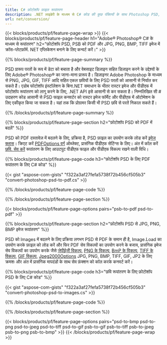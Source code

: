 ```yaml
---
title: C# फ़ोटोशॉप फ़ाइल रूपांतरण
description: .NET लाइब्रेरी के माध्यम से C# कोड की कुछ पंक्तियों के साथ Photoshop PSD, PSB को PDF और BMP, JPG, PNG, TIFF सहित छवियों में बदलें।
url: net/conversion/
---
```


{{< blocks/products/pf/feature-page-wrap >}}
{{< blocks/products/pf/feature-page-header h1="Adobe® Photoshop® C# के माध्यम से रूपांतरण" h2="फ़ोटोशॉप PSD, PSB को PDF और JPG, PNG, BMP, TIFF इमेज में क्रॉस-प्लेटफ़ॉर्म. NET एप्लिकेशन बनाने के लिए कन्वर्ट करें।" >}}

{{% blocks/products/pf/feature-page-summary %}}

PSD प्रारूप परतों के रूप में डेटा को बचाता है और वेबसाइट डिज़ाइन सहित डिज़ाइन करने के उद्देश्यों के लिए Adobe® Photoshop® का जाना-माना प्रारूप है। डिज़ाइनर Adobe Photoshop के माध्यम से PNG, JPG, GIF, TIFF आदि सहित एकल छवियों के लिए PSD परतों को आसानी से निर्यात कर सकते हैं। एडोब फोटोशॉप इंस्टॉलेशन के बिना.NET समाधान के भीतर रास्टर इमेज और पीडीएफ में फोटोशॉप रूपांतरण को लागू करने के लिए, .NET API इसे आसानी से कर सकता है। निम्नलिखित सी # उदाहरण कोड आसानी से PSD फाइल कनवर्टर को रास्टर इमेज फॉर्मेट और पीडीएफ में ऑटोमेशन के लिए एकीकृत किया जा सकता है। यहां तक कि प्रोग्रामर किसी भी PSD छवि से परतें निकाल सकते हैं।


{{% /blocks/products/pf/feature-page-summary %}}

{{% blocks/products/pf/feature-page-section h2="फ़ोटोशॉप PSD को PDF में बदलें" %}}

PSD को PDF दस्तावेज़ में बदलने के लिए, प्रक्रिया है, PSD फ़ाइल का उपयोग करके लोड करें [इमेज क्लास](https://apireference.aspose.com/net/psd/aspose.psd/image)। क्रिएट करें [PDFOptions वर्ग](https://apireference.aspose.com/net/psd/aspose.psd.imageoptions/pdfoptions) ऑब्जेक्ट, प्रासंगिक पीडीएफ सेटिंग्स के लिए। अंत में कॉल करें [छवि. सेव करें](https://apireference.aspose.com/net/psd/aspose.psd.image/save/methods/3) रूपांतरण के लिए आउटपुट पीडीएफ फाइल और पीडीएफ विकल्प रखने वाली विधि।

{{% blocks/products/pf/feature-page-code h3="फ़ोटोशॉप PSD के लिए PDF रूपांतरण के लिए C# कोड" %}}

{{< gist "aspose-com-gists" "f322a3af27fefa5738f72b456cf505b3" "convert-photoshop-psd-to-pdf.cs" >}}

{{% /blocks/products/pf/feature-page-code %}}

{{% /blocks/products/pf/feature-page-section %}}

{{< blocks/products/pf/feature-page-options pairs="psb-to-pdf psd-to-pdf" >}}

{{% blocks/products/pf/feature-page-section h2="फ़ोटोशॉप PSD से JPG, PNG, BMP इमेज रूपांतरण" %}}

PSD को Images में बदलने के लिए प्रक्रिया लगभग PSD से PDF के समान ही है, Image.Load का उपयोग करके फ़ाइल को लोड करें और फिर PDF सेव विकल्पों का उपयोग करने के बजाय, प्रासंगिक इमेज सेव विकल्पों का उपयोग करके जैसे [जेपीईजी विकल्प](https://apireference.aspose.com/net/psd/aspose.psd.imageoptions/jpegoptions), [PNG के विकल्प](https://apireference.aspose.com/net/psd/aspose.psd.imageoptions/pngoptions),  [BmP के विकल्प](https://apireference.aspose.com/net/psd/aspose.psd.imageoptions/bmpoptions), [TIFF के विकल्प](https://apireference.aspose.com/net/psd/aspose.psd.imageoptions/tiffoptions),  [GIF विकल्प](https://apireference.aspose.com/net/psd/aspose.psd.imageoptions/gifoptions), [Jpeg2000Options](https://apireference.aspose.com/net/psd/aspose.psd.imageoptions/jpeg2000options) JPG, PNG, BMP, TIFF, GIF, JP2 के लिए क्रमशः और अंत में प्रासंगिक मापदंडों के साथ सेव फ़ंक्शन को कॉल करके कनवर्ट करें।


{{% blocks/products/pf/feature-page-code h3="छवि रूपांतरण के लिए फ़ोटोशॉप PSD के लिए C# कोड" %}}

{{< gist "aspose-com-gists" "f322a3af27fefa5738f72b456cf505b3" "convert-photoshop-psd-to-images.cs" >}}

{{% /blocks/products/pf/feature-page-code %}}

{{% /blocks/products/pf/feature-page-section %}}

{{< blocks/products/pf/feature-page-options pairs="psd-to-bmp psd-to-png psd-to-jpeg psd-to-tiff psd-to-gif psb-to-gif psb-to-tiff psb-to-jpeg psb-to-png psb-to-bmp" >}}
{{< /blocks/products/pf/feature-page-wrap >}}
